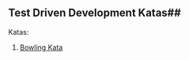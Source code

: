 ## Test Driven Development Katas##

Katas:

1. [Bowling Kata](https://mva.microsoft.com/en-US/training-courses/testdriven-development-16458?l=pWqNU9vXC_4006218965)